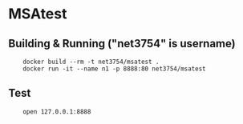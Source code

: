 # MSAtest

## Building & Running ("net3754" is username)

```
	docker build --rm -t net3754/msatest .
	docker run -it --name n1 -p 8888:80 net3754/msatest
```


## Test
```
	open 127.0.0.1:8888
```

